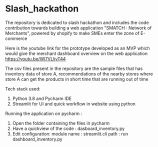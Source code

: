 # Slash_hackathon
The repository is dedicated to slash hackathon and includes the code contribution towards building a web application "SMATCH : Network of Merchants", powered by shopify to make SMEs enter the zone of E-commerce 

Here is the youtube link for the prototype developed as an MVP which would give the merchant dashboard overview on the web application 
https://youtu.be/Wl7VLljvT44


The csv files present in the repository are the sample files that has inventory data of store A, recommendations of the nearby stores where store A can get the products in short time that are running out of time 


Tech stack used: 
1. Python 3.8 and Pycharm IDE
2. Streamlit for UI and quick workflow in website using python


Running the application on pycharm :
1. Open the folder containing the files in pycharm
2. Have a quickview of the code : dasboard_inventory.py
3. Edit configuration: 
module name : streamlit.cli
path : run dashboard_inventory.py


